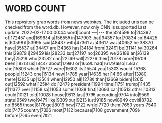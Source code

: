 # WORD COUNT
This repository grab words from news websites. The included urls can be checked from the word.db.
However, now only CNN is supported
Last update: 2022-02-12 00:00:44
word|count
---|---
the|424599
to|214392
of|172457
and|169684
a|156559
in|147903
that|94357
for|70834
on|64425
is|60598
it|53995
said|48437
with|47361
as|43617
was|40652
he|38370
have|35837
at|34497
are|34363
has|34184
from|32491
be|31141
by|30264
this|29879
i|29459
his|28233
but|27197
not|26395
we|26189
an|26139
they|25219
who|23282
cnn|22569
will|22226
their|20178
more|19709
been|18813
us|18447
about|17980
or|16590
had|16179
also|15837
she|15806
which|15727
were|15602
its|15574
you|15303
would|15268
people|15243
one|15134
new|14785
year|14635
her|14166
after|13980
there|13835
up|13504
when|12950
all|12780
than|12669
biden|12615
out|12592
what|12584
do|12479
president|11994
time|11751
trump|11435
if|11377
over|11158
so|11053
some|11038
first|10693
can|10513
other|10313
could|10121
told|10028
house|9813
last|9796
according|9704
into|9569
state|9569
two|9475
like|9309
our|9213
just|9185
now|8949
covid|8732
no|8565
those|8176
get|8019
how|7722
while|7720
them|7653
years|7540
did|7475
country|7306
most|7182
because|7108
government|7096
before|7065
even|7021
